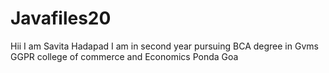 # Javafiles20 
Hii I am Savita Hadapad I am in second year pursuing BCA degree in Gvms GGPR college of commerce and Economics Ponda Goa
